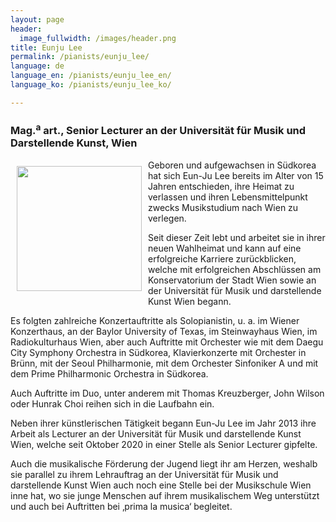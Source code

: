 ```yaml
---
layout: page
header:
  image_fullwidth: /images/header.png
title: Eunju Lee
permalink: /pianists/eunju_lee/
language: de
language_en: /pianists/eunju_lee_en/
language_ko: /pianists/eunju_lee_ko/

---
```


### Mag.<sup>a</sup> art., Senior Lecturer an der Universität für Musik und Darstellende Kunst, Wien

<img src="/images/LeeEunju3.jpg" align="left" width="200px" hspace="10" vspace="10">
Geboren und aufgewachsen in Südkorea hat sich Eun-Ju Lee bereits im Alter von 15 Jahren entschieden, ihre Heimat zu verlassen und ihren Lebensmittelpunkt zwecks Musikstudium nach Wien zu verlegen.

Seit dieser Zeit lebt und arbeitet sie in ihrer neuen Wahlheimat und kann auf eine erfolgreiche Karriere zurückblicken, welche mit erfolgreichen Abschlüssen am Konservatorium der Stadt Wien sowie an der Universität für Musik und darstellende Kunst Wien begann.

Es folgten zahlreiche Konzertauftritte als Solopianistin, u. a. im Wiener Konzerthaus, an der Baylor University of Texas, im Steinwayhaus Wien, im Radiokulturhaus Wien, aber auch Auftritte mit Orchester wie mit dem Daegu City Symphony Orchestra in Südkorea, Klavierkonzerte mit Orchester in Brünn, mit der Seoul Philharmonie, mit dem Orchester Sinfoniker A und mit dem Prime Philharmonic Orchestra in Südkorea.

Auch Auftritte im Duo, unter anderem mit Thomas Kreuzberger, John Wilson oder Hunrak Choi reihen sich in die Laufbahn ein.

Neben ihrer künstlerischen Tätigkeit begann Eun-Ju Lee im Jahr 2013 ihre Arbeit als Lecturer an der Universität für Musik und darstellende Kunst Wien, welche seit Oktober 2020 in einer Stelle als Senior Lecturer gipfelte.

Auch die musikalische Förderung der Jugend liegt ihr am Herzen, weshalb sie parallel zu ihrem Lehrauftrag an der Universität für Musik und darstellende Kunst Wien auch noch eine Stelle bei der Musikschule Wien inne hat, wo sie junge Menschen auf ihrem musikalischem Weg unterstützt und auch bei Auftritten bei ‚prima la musica‘ begleitet.

